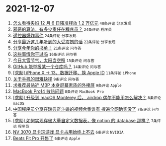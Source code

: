 # 2021-12-07

1. [怎么看待央妈 12 月 6 日降准释放 1.2 万亿元](https://www.v2ex.com/t/820511) `48条评论` `分享发现`
1. [邪恶的算法，有多少责任在程序员？](https://www.v2ex.com/t/820521) `24条评论` `程序员`
1. [遥控器爆炸事件](https://www.v2ex.com/t/820510) `24条评论` `分享发现`
1. [分享最近这几年听到的大受震撼的话](https://www.v2ex.com/t/820528) `22条评论` `分享发现`
1. [分享今年你的书单！](https://www.v2ex.com/t/820522) `21条评论` `问与答`
1. [这些事情你干过吗](https://www.v2ex.com/t/820525) `16条评论` `问与答`
1. [今日大雪节气，太阳当空照](https://www.v2ex.com/t/820508) `15条评论` `问与答`
1. [GitHub 能举报某一个仓库吗？](https://www.v2ex.com/t/820540) `14条评论` `问与答`
1. [[求助] iPhone X -> 13、数据迁移、换 Apple ID](https://www.v2ex.com/t/820503) `11条评论` `iPhone`
1. [关于手机的艰难抉择](https://www.v2ex.com/t/820519) `9条评论` `问与答`
1. [求推荐最贴近 MBP 本身屏幕素质的外接屏](https://www.v2ex.com/t/820518) `9条评论` `Apple`
1. [MacBook Pro14 散热问题](https://www.v2ex.com/t/820526) `8条评论` `MacBook Pro`
1. [[求助] 升级到 macOS Monterey 后， airdrop 偶尔不能用怎么解决？](https://www.v2ex.com/t/820502) `8条评论` `macOS`
1. [中国程序员分享在瑞典奋斗逼的视频合集谁有 搜遍全网确实没了](https://www.v2ex.com/t/820539) `7条评论` `问与答`
1. [[求助] 如何实现存储大量自定义数据表，像 notion 的 database 那样？](https://www.v2ex.com/t/820514) `7条评论` `程序员`
1. [NV 3070 显卡玩游戏 显卡占用始终上不去](https://www.v2ex.com/t/820541) `6条评论` `NVIDIA`
1. [Beats Fit Pro 开售了](https://www.v2ex.com/t/820523) `6条评论` `Apple`
